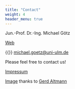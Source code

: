 ```yaml
---
title: "Contact"
weight: 4
header_menu: true
---
```


Jun.-Prof. Dr.-Ing. Michael Götz

[Web](https://www.uniklinik-ulm.de/radiologie-diagnostische-und-interventionelle/schwerpunkte-sektionen/sektion-experimentelle-radiologie.html)
&nbsp; 

{{<icon class="fa fa-envelope">}}&nbsp;[michael.goetz@uni-ulm.de](mailto:michael.goetz@uni-ulm.de)


Please feel free to contact us!

[Impressum](https://www.uni-ulm.de/rechtliche-hinweise/impressum/)

[Image](https://pixabay.com/illustrations/artificial-intelligence-brain-think-3382507/) thanks to [Gerd Altmann](https://pixabay.com/users/geralt-9301/)
